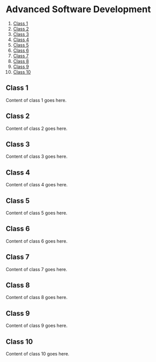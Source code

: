 # Advanced Software Development

1. [Class 1](#class-1)
2. [Class 2](#class-2)
3. [Class 3](#class-3)
4. [Class 4](#class-4)
5. [Class 5](#class-5)
6. [Class 6](#class-6)
7. [Class 7](#class-7)
8. [Class 8](#class-8)
9. [Class 9](#class-9)
10. [Class 10](#class-10)

## Class 1

Content of class 1 goes here.

## Class 2

Content of class 2 goes here.

## Class 3

Content of class 3 goes here.

## Class 4

Content of class 4 goes here.

## Class 5

Content of class 5 goes here.

## Class 6

Content of class 6 goes here.

## Class 7

Content of class 7 goes here.

## Class 8

Content of class 8 goes here.

## Class 9

Content of class 9 goes here.

## Class 10

Content of class 10 goes here.
